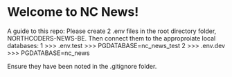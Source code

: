 # Welcome to NC News!

A guide to this repo: 
Please create 2 .env files in the root directory folder, NORTHCODERS-NEWS-BE. 
Then connect them to the approproiate local databases: 
1 >>> .env.test >>> PGDATABASE=nc_news_test
2 >>> .env.dev >>> PGDATABASE=nc_news



   Ensure they have been noted in the .gitignore folder.
